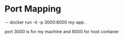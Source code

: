 # Port Mapping
-- docker run -it -p 3000:8000 my-app .

port 3000 is for my machine and
8000 for host contaner